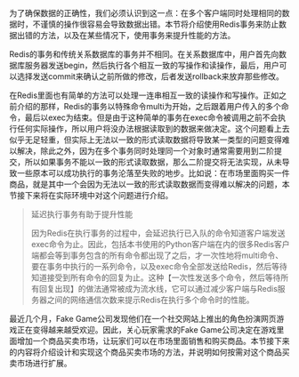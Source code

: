为了确保数据的正确性，我们必须认识到这一点：在多个客户端同时处理相同的数据时，不谨慎的操作很容易会导致数据出错。本节将介绍使用Redis事务来防止数据出错的方法，以及在某些情况下，使用事务来提升性能的方法。

Redis的事务和传统关系数据库的事务并不相同。在关系数据库中，用户首先向数据库服务器发送begin，然后执行各个相互一致的写操作和读操作，最后，用户可以选择发送commit来确认之前所做的修改，后者发送rollback来放弃那些修改。

在Redis里面也有简单的方法可以处理一连串相互一致的读操作和写操作。正如之前介绍的那样，Redis的事务以特殊命令multi为开始，之后跟着用户传入的多个命令，最后以exec为结束。但是由于这种简单的事务在exec命令被调用之前不会执行任何实际操作，所以用户将没办法根据读取到的数据来做决定。这个问题看上去似乎无足轻重，但实际上无法以一致的形式读取数据将导致某一类型的问题变得难以解决，除此之外，因为在多个事务同时处理同一个对象时通常需要用到二阶提交，所以如果事务不能以一致的形式读取数据，那么二阶提交将无法实现，从未导致一些原本可以成功执行的事务沦落至失败的地步。比如说：在市场里面购买一件商品，就是其中一个会因为无法以一致的形式读取数据而变得难以解决的问题，本节接下来将在实际环境中对这个问题进行介绍。

> 延迟执行事务有助于提升性能
>
> 因为Redis在执行事务的过程中，会延迟执行已入队的命令知道客户端发送exec命令为止。因此，包括本书使用的Python客户端在内的很多Redis客户端都会等到事务包含的所有命令都出现了之后，才一次性地将multi命令、要在事务中执行的一系列命令，以及exec命令全部发送给Redis，然后等待知道接受到所有命令的回复为止。这种【一次性发送多个命令，然后等待所有回复出现】的做法通常被成为流水线，它可以通过减少客户端与Redis服务器之间的网络通信次数来提示Redis在执行多个命令时的性能。

最近几个月，Fake Game公司发现他们在一个社交网站上推出的角色扮演网页游戏正在变得越来越受欢迎。因此，关心玩家需求的Fake Game公司决定在游戏里面增加一个商品买卖市场，让玩家们可以在市场里面销售和购买商品。本节接下来的内容将介绍设计和实现这个商品买卖市场的方法，并说明如何按需对这个商品买卖市场进行扩展。

